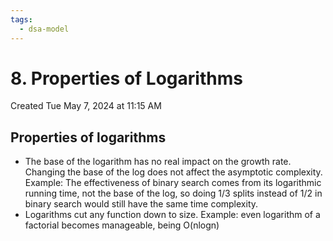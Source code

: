 ```yaml
---
tags:
  - dsa-model
---
```

# 8. Properties of Logarithms
Created Tue May 7, 2024 at 11:15 AM

## Properties of logarithms
- The base of the logarithm has no real impact on the growth rate. Changing the base of the log does not affect the asymptotic complexity. Example: The effectiveness of binary search comes from its logarithmic running time, not the base of the log, so doing 1/3 splits instead of 1/2 in binary search would still have the same time complexity.
- Logarithms cut any function down to size. Example: even logarithm of a factorial becomes manageable, being O(nlogn)

